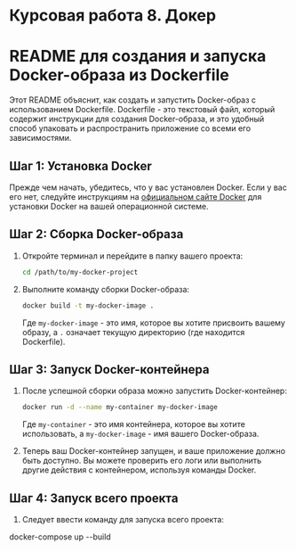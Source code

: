 # Курсовая работа 8. Докер

# README для создания и запуска Docker-образа из Dockerfile

Этот README объяснит, как создать и запустить Docker-образ с использованием Dockerfile. Dockerfile - это текстовый файл, который содержит инструкции для создания Docker-образа, и это удобный способ упаковать и распространить приложение со всеми его зависимостями.

## Шаг 1: Установка Docker

Прежде чем начать, убедитесь, что у вас установлен Docker. Если у вас его нет, следуйте инструкциям на [официальном сайте Docker](https://docs.docker.com/get-docker/) для установки Docker на вашей операционной системе.

## Шаг 2: Сборка Docker-образа

1. Откройте терминал и перейдите в папку вашего проекта:

   ```bash
   cd /path/to/my-docker-project
   ```

2. Выполните команду сборки Docker-образа:

   ```bash
   docker build -t my-docker-image .
   ```

   Где `my-docker-image` - это имя, которое вы хотите присвоить вашему образу, а `.` означает текущую директорию (где находится Dockerfile).

## Шаг 3: Запуск Docker-контейнера

1. После успешной сборки образа можно запустить Docker-контейнер:

   ```bash
   docker run -d --name my-container my-docker-image
   ```

   Где `my-container` - это имя контейнера, которое вы хотите использовать, а `my-docker-image` - имя вашего Docker-образа.

2. Теперь ваш Docker-контейнер запущен, и ваше приложение должно быть доступно. Вы можете проверить его логи или выполнить другие действия с контейнером, используя команды Docker.

## Шаг 4: Запуск всего проекта

1. Следует ввести команду для запуска всего проекта: 

docker-compose up --build
